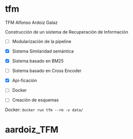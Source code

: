 # tfm
TFM Alfonso Ardoiz Galaz

Construcción de un sistema de Recuperación de Información

- [ ] Modularización de la pipeline

- [x] Sistema Similaridad semántica

- [x] Sistema basado en BM25

- [ ] Sistema basado en Cross Encoder

- [x] Api-ficación

- [ ] Docker
    
- [ ] Creación de esquemas



Docker:
`
docker run tfm --rm -v data/
`
# aardoiz_TFM
